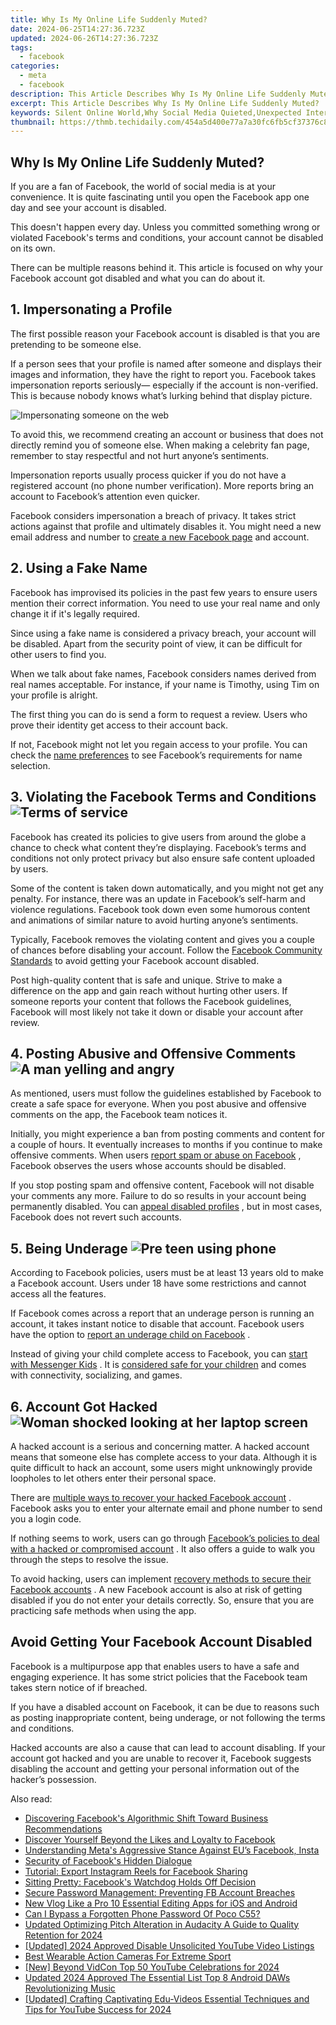 ```yaml
---
title: Why Is My Online Life Suddenly Muted?
date: 2024-06-25T14:27:36.723Z
updated: 2024-06-26T14:27:36.723Z
tags:
  - facebook
categories:
  - meta
  - facebook
description: This Article Describes Why Is My Online Life Suddenly Muted?
excerpt: This Article Describes Why Is My Online Life Suddenly Muted?
keywords: Silent Online World,Why Social Media Quieted,Unexpected Internet Hush,Lost Digital Voice,Unheard Online Existence,Mysterious Web Mute,Sudden Online Silence
thumbnail: https://thmb.techidaily.com/454a5d400e77a7a30fc6fb5cf37376c887407a08a4d33d69cb3dc289d466caa6.jpg
---
```


## Why Is My Online Life Suddenly Muted?

 If you are a fan of Facebook, the world of social media is at your convenience. It is quite fascinating until you open the Facebook app one day and see your account is disabled.

 This doesn't happen every day. Unless you committed something wrong or violated Facebook's terms and conditions, your account cannot be disabled on its own.

 There can be multiple reasons behind it. This article is focused on why your Facebook account got disabled and what you can do about it.

## 1\. Impersonating a Profile

 The first possible reason your Facebook account is disabled is that you are pretending to be someone else.

 If a person sees that your profile is named after someone and displays their images and information, they have the right to report you. Facebook takes impersonation reports seriously— especially if the account is non-verified. This is because nobody knows what’s lurking behind that display picture.

![Impersonating someone on the web](https://static1.makeuseofimages.com/wordpress/wp-content/uploads/2022/10/Impersonating-someone-on-the-web.jpg)

 To avoid this, we recommend creating an account or business that does not directly remind you of someone else. When making a celebrity fan page, remember to stay respectful and not hurt anyone’s sentiments.

 Impersonation reports usually process quicker if you do not have a registered account (no phone number verification). More reports bring an account to Facebook’s attention even quicker.

 Facebook considers impersonation a breach of privacy. It takes strict actions against that profile and ultimately disables it. You might need a new email address and number to [create a new Facebook page](https://www.makeuseof.com/tag/how-to-create-a-facebook-business-page/) and account.

## 2\. Using a Fake Name

 Facebook has improvised its policies in the past few years to ensure users mention their correct information. You need to use your real name and only change it if it's legally required.

 Since using a fake name is considered a privacy breach, your account will be disabled. Apart from the security point of view, it can be difficult for other users to find you.

 When we talk about fake names, Facebook considers names derived from real names acceptable. For instance, if your name is Timothy, using Tim on your profile is alright.

 The first thing you can do is send a form to request a review. Users who prove their identity get access to their account back.

 If not, Facebook might not let you regain access to your profile. You can check the [name preferences](https://www.facebook.com/help/1090831264320592/) to see Facebook’s requirements for name selection.

## 3\. Violating the Facebook Terms and Conditions ![Terms of service](https://static1.makeuseofimages.com/wordpress/wp-content/uploads/2022/10/Terms-of-service.jpg)

 Facebook has created its policies to give users from around the globe a chance to check what content they’re displaying. Facebook’s terms and conditions not only protect privacy but also ensure safe content uploaded by users.

 Some of the content is taken down automatically, and you might not get any penalty. For instance, there was an update in Facebook’s self-harm and violence regulations. Facebook took down even some humorous content and animations of similar nature to avoid hurting anyone’s sentiments.

 Typically, Facebook removes the violating content and gives you a couple of chances before disabling your account. Follow the [Facebook Community Standards](https://transparency.fb.com/policies/community-standards/) to avoid getting your Facebook account disabled.

 Post high-quality content that is safe and unique. Strive to make a difference on the app and gain reach without hurting other users. If someone reports your content that follows the Facebook guidelines, Facebook will most likely not take it down or disable your account after review.

## 4\. Posting Abusive and Offensive Comments ![A man yelling and angry](https://static1.makeuseofimages.com/wordpress/wp-content/uploads/2022/10/A-man-yelling-and-angry.jpg)

 As mentioned, users must follow the guidelines established by Facebook to create a safe space for everyone. When you post abusive and offensive comments on the app, the Facebook team notices it.

 Initially, you might experience a ban from posting comments and content for a couple of hours. It eventually increases to months if you continue to make offensive comments. When users [report spam or abuse on Facebook](https://www.makeuseof.com/report-content-spam-facebook/) , Facebook observes the users whose accounts should be disabled.

 If you stop posting spam and offensive content, Facebook will not disable your comments any more. Failure to do so results in your account being permanently disabled. You can [appeal disabled profiles](https://www.facebook.com/help/contact/269030579858086) , but in most cases, Facebook does not revert such accounts.

## 5\. Being Underage ![Pre teen using phone](https://static1.makeuseofimages.com/wordpress/wp-content/uploads/2022/10/Pre-teen-using-phone.jpg)

 According to Facebook policies, users must be at least 13 years old to make a Facebook account. Users under 18 have some restrictions and cannot access all the features.

 If Facebook comes across a report that an underage person is running an account, it takes instant notice to disable that account. Facebook users have the option to [report an underage child on Facebook](https://www.facebook.com/help/contact/209046679279097) .

 Instead of giving your child complete access to Facebook, you can [start with Messenger Kids](https://www.makeuseof.com/learn-to-use-facebook-messenger-kids/) . It is [considered safe for your children](https://www.makeuseof.com/is-messenger-kids-safe-children/) and comes with connectivity, socializing, and games.

## 6\. Account Got Hacked ![Woman shocked looking at her laptop screen](https://static1.makeuseofimages.com/wordpress/wp-content/uploads/2022/10/Woman-shocked-looking-at-her-computer-screen.jpg)

 A hacked account is a serious and concerning matter. A hacked account means that someone else has complete access to your data. Although it is quite difficult to hack an account, some users might unknowingly provide loopholes to let others enter their personal space.

 There are [multiple ways to recover your hacked Facebook account](https://www.makeuseof.com/tag/recover-facebook-account-longer-log/) . Facebook asks you to enter your alternate email and phone number to send you a login code.

 If nothing seems to work, users can go through [Facebook’s policies to deal with a hacked or compromised account](https://www.facebook.com/help/3434203120011796) . It also offers a guide to walk you through the steps to resolve the issue.

 To avoid hacking, users can implement [recovery methods to secure their Facebook accounts](https://www.makeuseof.com/tag/5-secure-facebook-account-recoverable/) . A new Facebook account is also at risk of getting disabled if you do not enter your details correctly. So, ensure that you are practicing safe methods when using the app.

## Avoid Getting Your Facebook Account Disabled

 Facebook is a multipurpose app that enables users to have a safe and engaging experience. It has some strict policies that the Facebook team takes stern notice of if breached.

 If you have a disabled account on Facebook, it can be due to reasons such as posting inappropriate content, being underage, or not following the terms and conditions.

 Hacked accounts are also a cause that can lead to account disabling. If your account got hacked and you are unable to recover it, Facebook suggests disabling the account and getting your personal information out of the hacker’s possession.


<ins class="adsbygoogle"
     style="display:block"
     data-ad-format="autorelaxed"
     data-ad-client="ca-pub-7571918770474297"
     data-ad-slot="1223367746"></ins>



<ins class="adsbygoogle"
     style="display:block"
     data-ad-client="ca-pub-7571918770474297"
     data-ad-slot="8358498916"
     data-ad-format="auto"
     data-full-width-responsive="true"></ins>

<span class="atpl-alsoreadstyle">Also read:</span>
<div><ul>
<li><a href="https://facebook.techidaily.com/discovering-facebooks-algorithmic-shift-toward-business-recommendations/"><u>Discovering Facebook's Algorithmic Shift Toward Business Recommendations</u></a></li>
<li><a href="https://facebook.techidaily.com/discover-yourself-beyond-the-likes-and-loyalty-to-facebook/"><u>Discover Yourself Beyond the Likes and Loyalty to Facebook</u></a></li>
<li><a href="https://facebook.techidaily.com/understanding-metas-aggressive-stance-against-eus-facebook-insta/"><u>Understanding Meta's Aggressive Stance Against EU’s Facebook, Insta</u></a></li>
<li><a href="https://facebook.techidaily.com/security-of-facebooks-hidden-dialogue/"><u>Security of Facebook's Hidden Dialogue</u></a></li>
<li><a href="https://facebook.techidaily.com/tutorial-export-instagram-reels-for-facebook-sharing/"><u>Tutorial: Export Instagram Reels for Facebook Sharing</u></a></li>
<li><a href="https://facebook.techidaily.com/sitting-pretty-facebooks-watchdog-holds-off-decision/"><u>Sitting Pretty: Facebook's Watchdog Holds Off Decision</u></a></li>
<li><a href="https://facebook.techidaily.com/secure-password-management-preventing-fb-account-breaches/"><u>Secure Password Management: Preventing FB Account Breaches</u></a></li>
<li><a href="https://video-ai-editor.techidaily.com/new-vlog-like-a-pro-10-essential-editing-apps-for-ios-and-android/"><u>New Vlog Like a Pro 10 Essential Editing Apps for iOS and Android</u></a></li>
<li><a href="https://easy-unlock-android.techidaily.com/can-i-bypass-a-forgotten-phone-password-of-poco-c55-by-drfone-android/"><u>Can I Bypass a Forgotten Phone Password Of Poco C55?</u></a></li>
<li><a href="https://audio-editing.techidaily.com/updated-optimizing-pitch-alteration-in-audacity-a-guide-to-quality-retention-for-2024/"><u>Updated Optimizing Pitch Alteration in Audacity A Guide to Quality Retention for 2024</u></a></li>
<li><a href="https://facebook-video-share.techidaily.com/updated-2024-approved-disable-unsolicited-youtube-video-listings/"><u>[Updated] 2024 Approved  Disable Unsolicited YouTube Video Listings</u></a></li>
<li><a href="https://extra-tips.techidaily.com/best-wearable-action-cameras-for-extreme-sport/"><u>Best Wearable Action Cameras For Extreme Sport</u></a></li>
<li><a href="https://youtube-docs.techidaily.com/eyond-vidcon-top-50-youtube-celebrations-for-2024/"><u>[New] Beyond VidCon  Top 50 YouTube Celebrations for 2024</u></a></li>
<li><a href="https://audio-editing.techidaily.com/updated-2024-approved-the-essential-list-top-8-android-daws-revolutionizing-music/"><u>Updated 2024 Approved The Essential List Top 8 Android DAWs Revolutionizing Music</u></a></li>
<li><a href="https://facebook-video-share.techidaily.com/updated-crafting-captivating-edu-videos-essential-techniques-and-tips-for-youtube-success-for-2024/"><u>[Updated] Crafting Captivating Edu-Videos  Essential Techniques and Tips for YouTube Success for 2024</u></a></li>
</ul></div>
